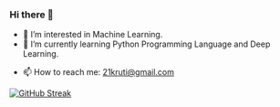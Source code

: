 ### Hi there 👋

<!--
**krutibagwe/KrutiBagwe** is a ✨ _special_ ✨ repository because its `README.md` (this file) appears on your GitHub profile.

Here are some ideas to get you started:

- 🔭 I’m currently working on ...
- 🌱 I’m currently learning ...
- 👯 I’m looking to collaborate on ...
- 🤔 I’m looking for help with ...
- 💬 Ask me about ...
- 📫 How to reach me: ...
- 😄 Pronouns: ...
- ⚡ Fun fact: ...
-->

<!-- [![GitHub Streak](https://streak-stats.demolab.com/?user=krutibagwe)](https://git.io/streak-stats) -->

- 🔭 I’m interested in Machine Learning.
- 🌱 I’m currently learning Python Programming Language and Deep Learning.
<!-- - 👯 I’m looking to collaborate on Python projects. -->
- 📫 How to reach me: 21kruti@gmail.com

[![GitHub Streak](https://streak-stats.demolab.com?user=krutibagwe&theme=catppuccin-macchiato)](https://git.io/streak-stats)
